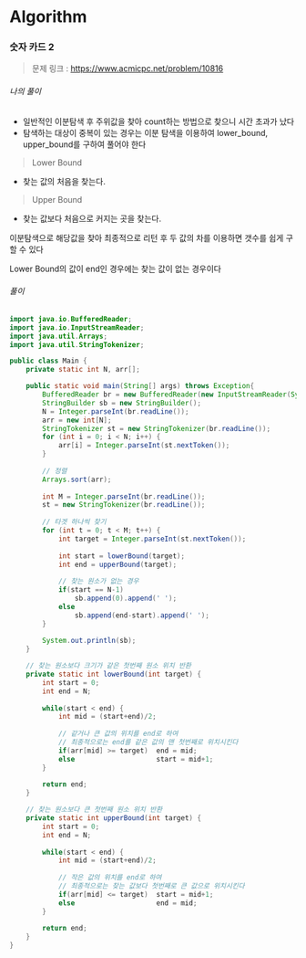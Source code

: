 # Algorithm

### 숫자 카드 2

> 문제 링크 : https://www.acmicpc.net/problem/10816



###### 나의 풀이

* 일반적인 이분탐색 후 주위값을 찾아 count하는 방법으로 찾으니 시간 초과가 났다
* 탐색하는 대상이 중복이 있는 경우는 이분 탐색을 이용하여 lower_bound, upper_bound를 구하여 풀어야 한다



> Lower Bound

* 찾는 값의 처음을 찾는다.

> Upper Bound

* 찾는 값보다 처음으로 커지는 곳을 찾는다.

이분탐색으로 해당값을 찾아 최종적으로 리턴 후 두 값의 차를 이용하면 갯수를 쉽게 구할 수 있다

Lower Bound의 값이 end인 경우에는 찾는 값이 없는 경우이다




###### 풀이

~~~java
import java.io.BufferedReader;
import java.io.InputStreamReader;
import java.util.Arrays;
import java.util.StringTokenizer;

public class Main {
	private static int N, arr[];

	public static void main(String[] args) throws Exception{
		BufferedReader br = new BufferedReader(new InputStreamReader(System.in));
		StringBuilder sb = new StringBuilder();
		N = Integer.parseInt(br.readLine());
		arr = new int[N];
		StringTokenizer st = new StringTokenizer(br.readLine());
		for (int i = 0; i < N; i++) {
			arr[i] = Integer.parseInt(st.nextToken());
		}
		
		// 정렬
		Arrays.sort(arr);
		
		int M = Integer.parseInt(br.readLine());
		st = new StringTokenizer(br.readLine());
		
		// 타겟 하나씩 찾기
		for (int t = 0; t < M; t++) {
			int target = Integer.parseInt(st.nextToken());
			
			int start = lowerBound(target);
			int end = upperBound(target);
			
			// 찾는 원소가 없는 경우
			if(start == N-1)
				sb.append(0).append(' ');
			else
				sb.append(end-start).append(' ');
		}
		
		System.out.println(sb);
	}

	// 찾는 원소보다 크기가 같은 첫번째 원소 위치 반환
	private static int lowerBound(int target) {
		int start = 0;
		int end = N;
		
		while(start < end) {
			int mid = (start+end)/2;
			
			// 같거나 큰 값의 위치를 end로 하여
			// 최종적으로는 end를 같은 값의 맨 첫번째로 위치시킨다
			if(arr[mid] >= target)	end = mid;
			else					start = mid+1;
		}
		
		return end;
	}

	// 찾는 원소보다 큰 첫번째 원소 위치 반환
	private static int upperBound(int target) {
		int start = 0;
		int end = N;
		
		while(start < end) {
			int mid = (start+end)/2;
			
			// 작은 값의 위치를 end로 하여
			// 최종적으로는 찾는 값보다 첫번째로 큰 값으로 위치시킨다
			if(arr[mid] <= target)	start = mid+1;
			else					end = mid;
		}
		
		return end;
	}
}
~~~